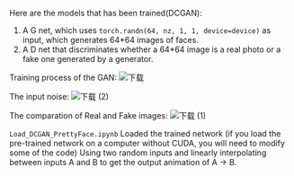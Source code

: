 Here are the models that has been trained(DCGAN):
1. A G net, which uses `torch.randn(64, nz, 1, 1, device=device)` as input, which generates 64*64 images of faces.
2. A D net that discriminates whether a 64*64 image is a real photo or a fake one generated by a generator.

Training process of the GAN:
![下载](https://user-images.githubusercontent.com/72572210/123406543-f3678c80-d5a2-11eb-936f-b96cdf739531.png)

The input noise:
![下载 (2)](https://user-images.githubusercontent.com/72572210/123406734-1e51e080-d5a3-11eb-8f2e-a7d13f4f28aa.png)

The comparation of Real and Fake images:
![下载 (1)](https://user-images.githubusercontent.com/72572210/123406782-2f025680-d5a3-11eb-9fcd-b20b2ab9fa7b.png)





`Load_DCGAN_PrettyFace.ipynb`
Loaded the trained network (if you load the pre-trained network on a computer without CUDA, you will need to modify some of the code)
Using two random inputs and linearly interpolating between inputs A and B to get the output animation of A -> B.

